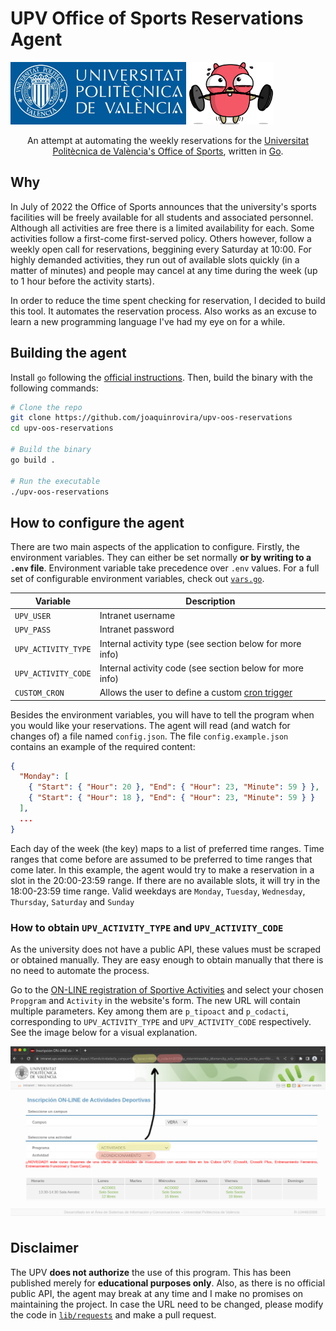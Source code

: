 

<p align="center">
    <h1>UPV Office of Sports Reservations Agent</h1>
    <a href="https://www.upv.es/" target="blank"><img src="./.img/UPV.jpg"  height="100" alt="UPV Logo" /></a>
    <img src="./.img/muscles-clipart-ghoper.gif" height="100"  />
</p>

<p align="center">An attempt at automating the weekly reservations for the <a href="https://www.upv.es/entidades/AD/" target="blank">Universitat Politècnica de València's Office of Sports</a>, written in <a href="https://go.dev" target="blank">Go</a>.</p>

## Why

In July of 2022 the Office of Sports announces that the university's sports facilities will be freely available for all students and associated personnel. Although all activities are free there is a limited availability for each. Some activities follow a first-come first-served policy. Others however, follow a weekly open call for reservations, beggining every Saturday at 10:00. For highly demanded activities, they run out of available slots quickly (in a matter of minutes) and people may cancel at any time during the week (up to 1 hour before the activity starts).

In order to reduce the time spent checking for reservation, I decided to build this tool. It automates the reservation process. Also works as an excuse to learn a new programming language I've had my eye on for a while. 

## Building the agent

Install `go` following the [official instructions](https://go.dev/doc/install). Then, build the binary with the following commands:

```bash
# Clone the repo
git clone https://github.com/joaquinrovira/upv-oos-reservations
cd upv-oos-reservations

# Build the binary
go build .

# Run the executable
./upv-oos-reservations
``` 

## How to configure the agent

There are two main aspects of the application to configure. Firstly, the environment variables. They can either be set normally **or by writing to a `.env` file**. Environment variable take precedence over `.env` values. For a full set of configurable environment variables, check out [`vars.go`](./lib/vars/vars.go).

<center>

| Variable            | Description                                                                                                  |
| ------------------- | ------------------------------------------------------------------------------------------------------------ |
| `UPV_USER`          | Intranet username                                                                                            |
| `UPV_PASS`          | Intranet password                                                                                            |
| `UPV_ACTIVITY_TYPE` | Internal activity type (see section below for more info)                                                     |
| `UPV_ACTIVITY_CODE` | Internal activity code (see section below for more info)                                                     |
| `CUSTOM_CRON`       | Allows the user to define a custom [cron trigger](https://github.com/reugn/go-quartz#cron-expression-format) |

</center>

Besides the environment variables, you will have to tell the program when you would like your reservations. The agent will read (and watch for changes of) a file named `config.json`. The file `config.example.json` contains an example of the required content:

```json
{
  "Monday": [
    { "Start": { "Hour": 20 }, "End": { "Hour": 23, "Minute": 59 } },
    { "Start": { "Hour": 18 }, "End": { "Hour": 23, "Minute": 59 } }
  ],
  ...
}
```

Each day of the week (the key) maps to a list of preferred time ranges. Time ranges that come before are assumed to be preferred to time ranges that come later. In this example, the agent would try to make a reservation in a slot in the 20:00-23:59 range. If there are no available slots, it will try in the 18:00-23:59 time range. Valid weekdays are `Monday`, `Tuesday`, `Wednesday`, `Thursday`, `Saturday` and `Sunday`

### How to obtain `UPV_ACTIVITY_TYPE` and `UPV_ACTIVITY_CODE`

As the university does not have a public API, these values must be scraped or obtained manually. They are easy enough to obtain manually that there is no need to automate the process.

Go to the [ON-LINE registration of Sportive Activities](https://intranet.upv.es/pls/soalu/sic_depact.HSemActividades) and select your chosen `Propgram` and `Activity` in the website's form. The new URL will contain multiple parameters. Key among them are `p_tipoact` and `p_codacti`, corresponding to `UPV_ACTIVITY_TYPE` and `UPV_ACTIVITY_CODE` respectively. See the image below for a visual explanation.

<center>

<img src="./.img/obtaining-the-codes.png"/>

</center>


## Disclaimer

The UPV **does not authorize** the use of this program. This has been published merely for **educational purposes only**. Also, as there is no official public API, the agent may break at any time and I make no promises on maintaining the project. In case the URL need to be changed, please modify the code in [`lib/requests`](./lib/requests/) and make a pull request.